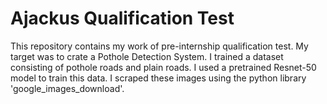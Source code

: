 # Ajackus Qualification Test
This repository contains my work of pre-internship qualification test. My target was to crate a Pothole Detection System. I trained a dataset consisting of pothole roads and plain roads. I used a pretrained Resnet-50 model to train this data. I scraped these images using the python library 'google_images_download'.

